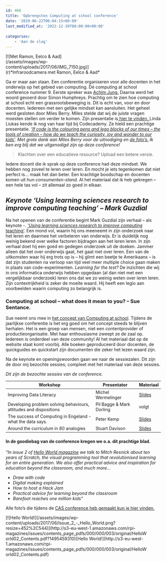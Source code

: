 ```yaml
---
id: 466
title: 'Opbrengsten Computing at school conference'
date: '2019-06-22T06:04:15+00:00'
last_modified_at: '2022-12-30T00:00:00+00:00'

categories:
    - 'Aan de slag'
---
```


<div class="wp-caption alignright" id="attachment_488" style="width: 310px">[![Met Ramon, Eelco & Aad](/assets/images/wp-content/uploads/2017/06/IMG_7150.jpg)](r)*Infraroodcamera met Ramon, Eelco &amp; Aad*

</div>

Ga er maar aan staan. Een conferentie organiseren voor alle docenten in het onderwijs op het gebied van computing. Dé computing at school conference nummer 9. Eerste spreker was [Achim Jung.](http://www.cs.bham.ac.uk/~axj/) Daarna werd het woord gevoerd door Simon Humphreys. Prachtig om te zien hoe computing at school echt een grassrootsbeweging is. Dit is echt van, voor en door docenten. Iedereen met een gelijke mindset kan aansluiten. Het geheel werd gesloten door Miles Berry. Miles stelde dat wij de juiste vragen moesten stellen om verder te komen. Zijn presentatie is[ hier te vinden. ](https://bit.ly/casconf7q) Linda Liukas kende ik nog van haar tijd bij Codecademy. Ze hield een prachtige presentatie. *[‘If code is the colouring pens and lego blocks of our times – the tools of creation – how do we teach the curiosity, joy and wonder to our kids’](https://community.computingatschool.org.uk/files/8854/original.pdf). Met grote dank aan Miles Berry voor de uitnodiging en [de foto’s.](https://photos.google.com/share/AF1QipNR6FnO1i4aqK520sVvtQZ5687CKJVpIV0r1A8Ahc4lVbxUrGd1MKkU6nJxTEX_0g?key=ZTRyanltUFFhd0RtWmp4UURGWW5JYmVoUGhFN2h3) Ik ben erg blij dat we uitgenodigd zijn op deze conference!*

> Klachten over een educatieve resource? Upload een betere versie.

Iedere docent die ik sprak op deze conference had deze mindset. We hebben nog zoveel te leren over leren. En mocht je iets tegenkomen dat niet perfect is… maak het dan beter. Een krachtige boodschap en docenten komen uit hun *consumenten-stand.* Al het materiaal dat ik heb gekregen – een hele tas vol – zit allemaal zo goed in elkaar.

## *Keynote ‘Using learning sciences research to improve computing teaching’ – Mark Guzdial*

Na het openen van de conferentie begint Mark Guzdial zijn verhaal – als keynote -. [*‘Using learning sciences research to improve computing* teaching’](http://community.computingatschool.org.uk/files/8840/original.pdf). Een mond vol, waarin hij ons meeneemt in zijn onderzoek naar het leren en daarmee het verbeteren van onderwijs. Er is duidelijk nog weinig bekend over welke factoren bijdragen aan het leren leren. In zijn verhaal doet hij een goed en gedegen onderzoek uit de doeken. Jammer alleen dat het over onderwijs gaat, het gaat niet over leren. Een van de uitkomsten waar hij erg trots op is – hij glimt een beetje te Amerikaans – is dat zijn studenten na verloop van tijd veel meer multiple choice gaan maken in plaats van code-experimenten. *Learning for the test?* De inzichten die wij in ons informatica onderwijs hebben opgedaan (al dan niet met een vergelijkbaar onderzoek) leren ons dat we zo weinig weten over leren leren. Zijn contextrijkheid is zeker de moeite waard. Hij heeft een legio aan voorbeelden waarin computing zo belangrijk is.

### Computing at school – what does it mean to you? – Sue Sentance.

Sue neemt ons mee in [het concept van Computing at school](http://community.computingatschool.org.uk/files/8863/original.pdf). Tijdens de jaarlijkse conferentie is het erg goed om het concept steeds te blijven herhalen. Het is een groep van mensen, niet een contentprovider of productieorganisatie. Met haar enthousiasme zweept ze de zaal op. Iedereen is onderdeel van deze community! Al het materiaal dat op de website staat komt voorbij. Alle boeken geproduceerd door docenten, de quickguides en quickstart zijn documenten die zeker het lezen waard zijn.

Na de keynote en openingswoorden gaan we naar de sessiezalen. Dit zijn de door mij bezochte sessies; compleet met het materiaal van deze sessies.

*Dit zijn de bezochte sessies van de conference.*


| Workshop | Presentator | Materiaal |
|---|---|---|
| Improving Data Literacy | Michel Wermelinger | [Slides](https://www.slideshare.net/mwermelinger/cas-data-literacy) |
| Developing problem solving behaviours, attitudes and dispositions | Pil Bagge &amp; Mark Dorling | volgt |
| The success of Computing in Engeland - what the data says. | Peter Kemp | [Slides](https://bit.ly/TRACER15) |
| Around the curriculum in 80 analogies | Stuart Davison | [Slides](peter) |

#### In de goodiebag van de conference kregen we o.a. dit prachtige blad.

*“In issue 2 of [Hello World magazine](https://helloworld.raspberrypi.org/helloworld/issues/2) we talk to Mitch Resnick about ten years of Scratch, the visual programming tool that revolutionised learning for an entire generation. We also offer practical advice and inspiration for education beyond the classroom, and much more…*

- *Draw with code*
- *Digital making explained*
- *How to host a Hack Jam*
- *Practical advice for learning beyond the classroom*
- *Barefoot reaches one million kids”*

Alle foto’s die tijdens de [CAS conference heb gemaakt kun je hier vinden.](https://goo.gl/photos/SZsvZr9F3qDofViRA)

<div class="wp-caption alignleft" id="attachment_482" style="width: 462px">[![Hello World!](/assets/images/wp-content/uploads/2017/06/Issue_2_-_Hello_World.png?resize=452%2C544)](http://s3-eu-west-1.amazonaws.com/rpi-magazines/issues/contents_page_pdfs/000/000/003/original/HelloWorld02_Contents.pdf?1495459310)[Hello World!](http://s3-eu-west-1.amazonaws.com/rpi-magazines/issues/contents_page_pdfs/000/000/003/original/HelloWorld02_Contents.pdf)

</div><div class="mceTemp"></div>